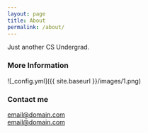 ```yaml
---
layout: page
title: About
permalink: /about/
---
```


Just another CS Undergrad. 

### More Information    

![_config.yml]({{ site.baseurl }}/images/1.png)     

### Contact me

[email@domain.com](mailto:hemanthvemuri1997@gmail.com)        
[email@domain.com](mailto:hemanth.vemuri@research.iiit.ac.in)
